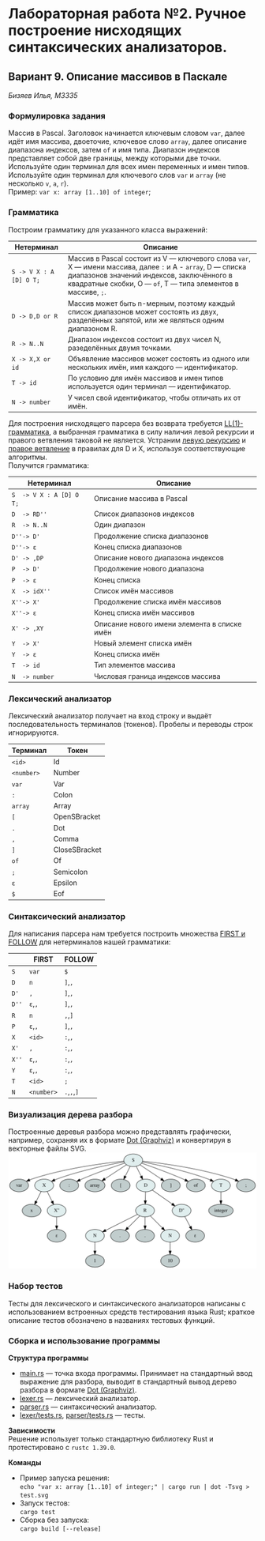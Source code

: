 # Лабораторная работа №2. Ручное построение нисходящих синтаксических анализаторов.
## Вариант 9. Описание массивов в Паскале

*Бизяев Илья, M3335*

### Формулировка задания
Массив в Pascal. Заголовок начинается ключевым словом `var`, далее идёт имя массива,
двоеточие, ключевое слово `array`, далее описание диапазона индексов, затем `of` и
имя типа. Диапазон индексов представляет собой две границы, между которыми две точки.  
Используйте один терминал для всех имен переменных и имен типов. Используйте один
терминал для ключевого слов `var` и `array` (не несколько `v`, `a`, `r`).  
Пример: `var x: array [1..10] of integer`;

### Грамматика
Построим грамматику для указанного класса выражений:

| Нетерминал              | Описание                                                     |
| ----------------------- | ------------------------------------------------------------ |
| `S -> V X : A [D] O T;` | Массив в Pascal состоит из V — ключевого слова `var`, X — имени массива, далее `:` и A - `array`, D — списка диапазонов значений индексов, заключённого в квадратные скобки, O — `of`, T — типа элементов в массиве, `;`. |
| `D -> D,D or R`         | Массив может быть n-мерным, поэтому каждый список диапазонов может состоять из двух, разделённых запятой, или же являться одним диапазоном R. |
| `R -> N..N`             | Диапазон индексов состоит из двух чисел N, разеделённых двумя точками. |
| `X -> X,X or id`        | Объявление массивов может состоять из одного или нескольких имён, имя каждого — идентификатор. |
| `T -> id`               | По условию для имён массивов и имен типов используется один терминал — идентификатор. |
| `N -> number`           | У чисел свой идентификатор, чтобы отличать их от имён.       |


Для построения нисходящего парсера без возврата требуется [LL(1)-грамматика](https://neerc.ifmo.ru/wiki/index.php?title=LL(k)-грамматики,_множества_FIRST_и_FOLLOW), а выбранная
грамматика в силу наличия левой рекурсии и правого ветвления таковой не является. Устраним [левую рекурсию](https://neerc.ifmo.ru/wiki/index.php?title=Устранение_левой_рекурсии) и [правое ветвление](https://neerc.ifmo.ru/wiki/index.php?title=LL(k)-грамматики,_множества_FIRST_и_FOLLOW#.D0.90.D0.BB.D0.B3.D0.BE.D1.80.D0.B8.D1.82.D0.BC_.D1.83.D1.81.D1.82.D1.80.D0.B0.D0.BD.D0.B5.D0.BD.D0.B8.D1.8F_.D0.BF.D1.80.D0.B0.D0.B2.D0.BE.D0.B3.D0.BE_.D0.B2.D0.B5.D1.82.D0.B2.D0.BB.D0.B5.D0.BD.D0.B5.D0.BD.D0.B8.D1.8F) в правилах для D и X, используя соответствующие алгоритмы.  
Получится грамматика:

| Нетерминал               | Описание                                     |
| ------------------------ | -------------------------------------------- |
| `S  -> V X : A [D] O T;` | Описание массива в Pascal                    |
| `D  -> RD''`             | Список диапазонов индексов                   |
| `R  -> N..N`             | Один диапазон                                |
| `D''-> D'`               | Продолжение списка диапазонов                |
| `D''-> ε`                | Конец списка диапазонов                      |
| `D' -> ,DP`              | Описание нового диапазона индексов           |
| `P  -> D'`               | Продолжение нового диапазона                 |
| `P  -> ε `               | Конец списка                                 |
| `X  -> idX''`            | Список имён массивов                         |
| `X''-> X'`               | Продолжение списка имён массивов             |
| `X''-> ε`                | Конец списка имён массивов                   |
| `X' -> ,XY`              | Описание нового имени элемента в списке имён |
| `Y  -> X'`               | Новый элемент списка имён                    |
| `Y  -> ε`                | Конец списка имён                            |
| `T  -> id`               | Тип элементов массива                        |
| `N  -> number`           | Числовая граница индексов массива            |


### Лексический анализатор
Лексический анализатор получает на вход строку и выдаёт последовательность терминалов
(токенов). Пробелы и переводы строк игнорируются.

| Терминал  | Токен         |
|-----------|---------------|
| `<id>`    | Id            |
| `<number>`| Number        |
| `var`     | Var           |
| `:`       | Colon         |
| `array`   | Array         |
| `[`       | OpenSBracket  |
| `.`       | Dot           |
| `,`       | Comma         |
| `]`       | CloseSBracket |
| `of`      | Of            |
| `;`       | Semicolon     |
| `ε`       | Epsilon       |
| `$`       | Eof           |



### Синтаксический анализатор
Для написания парсера нам требуется построить множества [FIRST и FOLLOW](https://neerc.ifmo.ru/wiki/index.php?title=LL(k)-грамматики,_множества_FIRST_и_FOLLOW#defLLK) для нетерминалов нашей грамматики:

|      | FIRST     | FOLLOW      |
|------|-----------|-------------|
| `S`  | `var`     | `$`         |
| `D`  | `n`       | `]`,`,`     |
| `D'` | `,`       | `]`,`,`     |
| `D''`| `ε`,`,`   | `]`,`,`     |
| `R`  | `n`       | `,`,`]`     |
| `P`  | `ε`,`,`   | `]`,`,`     |
| `X`  | `<id>`    | `:`,`,`     |
| `X'` | `,`       | `:`,`,`     |
| `X''`| `ε`,`,`   | `:`,`,`     |
| `Y`  | `ε`,`,`   |  `:`,`,`    |
| `T`  | `<id>`    | `;`         |
| `N`  | `<number>`| `.`,`,`,`]` |


### Визуализация дерева разбора
Построенные деревья разбора можно представлять графически, например, сохраняя их в формате
[Dot (Graphviz)](https://en.wikipedia.org/wiki/DOT_(graph_description_language)) и конвертируя в векторные файлы SVG.
![Пример дерева](example.svg)

### Набор тестов
Тесты для лексического и синтаксического анализаторов написаны с использованием встроенных
средств тестирования языка Rust; краткое описание тестов обозначено в названиях тестовых
функций.

### Сборка и использование программы
**Структура программы**

* [main.rs](src/main.rs) — точка входа программы. Принимает на стандартный ввод выражение для разбора,
выводит в стандартный вывод дерево разбора в формате [Dot (Graphviz)](https://en.wikipedia.org/wiki/DOT_(graph_description_language)).
* [lexer.rs](src/parser/lexer.rs) — лексический анализатор.
* [parser.rs](src/parser.rs) — синтаксический анализатор.
* [lexer/tests.rs](src/parser/lexer/tests.rs), [parser/tests.rs](src/parser/tests.rs) — тесты.

**Зависимости**  
Решение использует только стандартную библиотеку Rust и протестировано с `rustc 1.39.0`.

**Команды**

* Пример запуска решения:  
`echo "var x: array [1..10] of integer;" | cargo run | dot -Tsvg > test.svg`
* Запуск тестов:  
`cargo test`
* Сборка без запуска:  
`cargo build [--release]`
